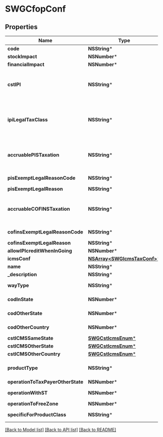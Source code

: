 # SWGCfopConf

## Properties
Name | Type | Description | Notes
------------ | ------------- | ------------- | -------------
**code** | **NSString*** | main unique identificator | 
**stockImpact** | **NSNumber*** | Inform that the process has inventory impact. | [optional] 
**financialImpact** | **NSNumber*** | Inform that the process has financial impact. | [optional] 
**cstIPI** | **NSString*** | Inform if this process is subject to IPI taxation on output process - &#39;T&#39;  # TAXABLE - &#39;Z&#39;  # TAXABLE WITH RATE&#x3D;0.00 - &#39;E&#39;  # EXEMPT - &#39;H&#39;  # SUSPENDED - &#39;N&#39;  # NO TAXABLE     - &#39;I&#39;  # IMMUNE - &#39;O&#39;  # OTHER - &#39;OZ&#39; # OTHER AND ZERO VALUES  | [optional] 
**ipiLegalTaxClass** | **NSString*** | Legal tax classificação for IPI (enquadramento) When the processo has CST IPI 52 or 54, is mandatory inform Reason Code, see Anexo XIV - Código de Enquadramento Legal do IPI from  http://www.nfe.fazenda.gov.br/portal/exibirArquivo.aspx?conteudo&#x3D;mCnJajU4BKU&#x3D;  | [optional] 
**accruablePISTaxation** | **NSString*** | Inform if this item by nature is subject to PIS taxation or exempt - &#39;T&#39; # TAXABLE - &#39;Z&#39; # TAXABLE WITH RATE&#x3D;0.00 - &#39;E&#39; # EXEMPT - &#39;H&#39; # SUSPENDED - &#39;N&#39; # NO TAXABLE - &#39;O&#39; # OTHER - &#39;OZ&#39;# OTHER AND ZERO VALUES  | [optional] 
**pisExemptLegalReasonCode** | **NSString*** | When exempt, taxable with zero, suspended, not taxable, this field holds the official code number | [optional] 
**pisExemptLegalReason** | **NSString*** | When specifi reason, this field has the description | [optional] 
**accruableCOFINSTaxation** | **NSString*** | Inform if this item by nature is subject to COFINS taxation or exempt - &#39;T&#39;  # TAXABLE - &#39;Z&#39;  # TAXABLE WITH RATE&#x3D;0.00 - &#39;E&#39;  # EXEMPT - &#39;H&#39;  # SUSPENDED - &#39;N&#39;  # NO TAXABLE     - &#39;O&#39;  # OTHER - &#39;OZ&#39; # OTHER AND ZERO VALUES  | [optional] 
**cofinsExemptLegalReasonCode** | **NSString*** | When exempt, taxable with zero, suspended, not taxable, this field holds the official code number | [optional] 
**cofinsExemptLegalReason** | **NSString*** | When specifi reason, this field has the description | [optional] 
**allowIPIcreditWhenInGoing** | **NSNumber*** | Inform that the process allow IPI credit to Input process | [optional] 
**icmsConf** | [**NSArray&lt;SWGIcmsTaxConf&gt;***](SWGIcmsTaxConf.md) | the map key is state code | [optional] 
**name** | **NSString*** |  | 
**_description** | **NSString*** |  | [optional] 
**wayType** | **NSString*** | inform if the transaction is an operation to internalizing item or value | [optional] 
**codInState** | **NSNumber*** | CFOP code (tax code operation) when the transactions are within the same state. | [optional] 
**codOtherState** | **NSNumber*** | CFOP code (tax code operation) when the transactions are to another state. | [optional] 
**codOtherCountry** | **NSNumber*** | CFOP code (tax code operation) when the transactions are to another country. | [optional] 
**cstICMSSameState** | [**SWGCstIcmsEnum***](SWGCstIcmsEnum.md) |  | [optional] 
**cstICMSOtherState** | [**SWGCstIcmsEnum***](SWGCstIcmsEnum.md) |  | [optional] 
**cstICMSOtherCountry** | [**SWGCstIcmsEnum***](SWGCstIcmsEnum.md) |  | [optional] 
**productType** | **NSString*** | this field is used to define right CFOP, one operation type can be specialized to item product, item merchandise or generic | [optional] 
**operationToTaxPayerOtherState** | **NSNumber*** | field used to indicate an operation to ICMS tax payer | [optional] 
**operationWithST** | **NSNumber*** | field used to indicate an operation to items sibject to ICMS-ST | [optional] 
**operationToFreeZone** | **NSNumber*** | field used to indicate an operation to free zone | [optional] 
**specificForProductClass** | **NSString*** | field used to indicate an operation to some product class specifically | [optional] 

[[Back to Model list]](../README.md#documentation-for-models) [[Back to API list]](../README.md#documentation-for-api-endpoints) [[Back to README]](../README.md)


